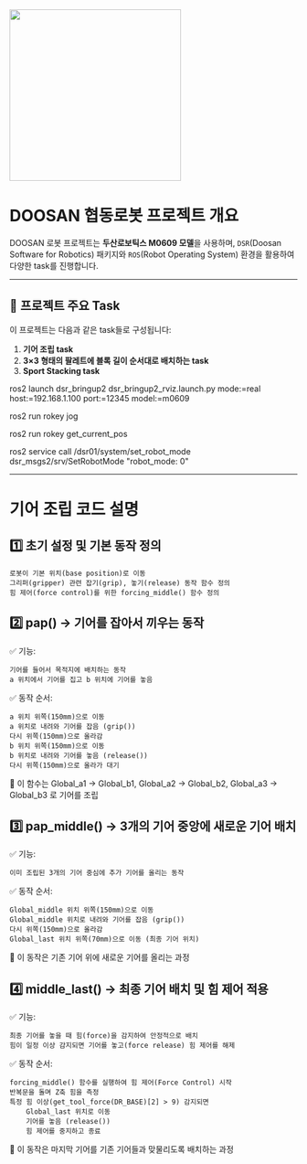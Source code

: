 <img src="https://github.com/user-attachments/assets/bc8154a5-77aa-4bbb-8796-d6f29ee5c2d6" width="300">

# DOOSAN 협동로봇 프로젝트 개요

DOOSAN 로봇 프로젝트는 **두산로보틱스 M0609 모델**을 사용하며, `DSR`(Doosan Software for Robotics) 패키지와 `ROS`(Robot Operating System) 환경을 활용하여 다양한 task를 진행합니다.  

---

## 📌 프로젝트 주요 Task

이 프로젝트는 다음과 같은 task들로 구성됩니다:
1. **기어 조립 task**
2. **3×3 형태의 팔레트에 블록 길이 순서대로 배치하는 task**
3. **Sport Stacking task**


ros2 launch dsr_bringup2 dsr_bringup2_rviz.launch.py mode:=real host:=192.168.1.100 port:=12345 model:=m0609


ros2 run rokey jog

ros2 run rokey get_current_pos

ros2 service call /dsr01/system/set_robot_mode dsr_msgs2/srv/SetRobotMode "robot_mode: 0"

---

# 기어 조립 코드 설명

## 1️⃣ 초기 설정 및 기본 동작 정의

    로봇이 기본 위치(base position)로 이동
    그리퍼(gripper) 관련 잡기(grip), 놓기(release) 동작 함수 정의
    힘 제어(force control)를 위한 forcing_middle() 함수 정의

## 2️⃣ pap() → 기어를 잡아서 끼우는 동작

✅ 기능:

    기어를 들어서 목적지에 배치하는 동작
    a 위치에서 기어를 집고 b 위치에 기어를 놓음

✅ 동작 순서:

    a 위치 위쪽(150mm)으로 이동
    a 위치로 내려와 기어를 잡음 (grip())
    다시 위쪽(150mm)으로 올라감
    b 위치 위쪽(150mm)으로 이동
    b 위치로 내려와 기어를 놓음 (release())
    다시 위쪽(150mm)으로 올라가 대기

📌 이 함수는 Global_a1 → Global_b1, Global_a2 → Global_b2, Global_a3 → Global_b3 로 기어를 조립
## 3️⃣ pap_middle() → 3개의 기어 중앙에 새로운 기어 배치

✅ 기능:

    이미 조립된 3개의 기어 중심에 추가 기어를 올리는 동작

✅ 동작 순서:

    Global_middle 위치 위쪽(150mm)으로 이동
    Global_middle 위치로 내려와 기어를 잡음 (grip())
    다시 위쪽(150mm)으로 올라감
    Global_last 위치 위쪽(70mm)으로 이동 (최종 기어 위치)

📌 이 동작은 기존 기어 위에 새로운 기어를 올리는 과정

## 4️⃣ middle_last() → 최종 기어 배치 및 힘 제어 적용

✅ 기능:

    최종 기어를 놓을 때 힘(force)을 감지하여 안정적으로 배치
    힘이 일정 이상 감지되면 기어를 놓고(force release) 힘 제어를 해제

✅ 동작 순서:

    forcing_middle() 함수를 실행하여 힘 제어(Force Control) 시작
    반복문을 돌며 Z축 힘을 측정
    특정 힘 이상(get_tool_force(DR_BASE)[2] > 9) 감지되면
        Global_last 위치로 이동
        기어를 놓음 (release())
        힘 제어를 중지하고 종료

📌 이 동작은 마지막 기어를 기존 기어들과 맞물리도록 배치하는 과정



